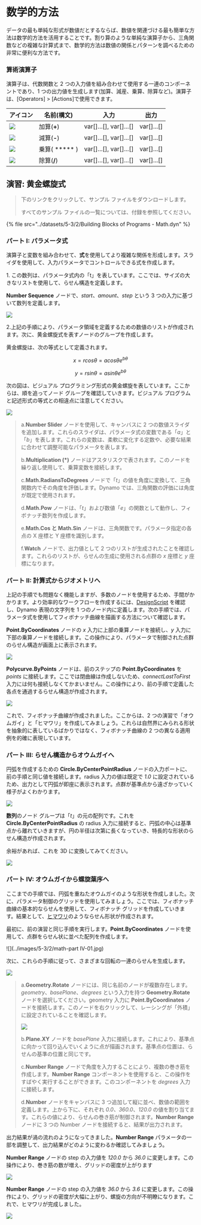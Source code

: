 # 数学的方法

データの最も単純な形式が数値だとするならば、数値を関連づける最も簡単な方法は数学的方法を活用することです。割り算のような単純な演算子から、三角関数などの複雑な計算式まで、数学的方法は数値の関係とパターンを調べるための非常に便利な方法です。

### 算術演算子

演算子は、代数関数と 2 つの入力値を組み合わせて使用する一連のコンポーネントであり、1 つの出力値を生成します(加算、減産、乗算、除算など)。演算子は、[Operators] > [Actions]で使用できます。

| アイコン                                                | 名前(構文)     | 入力                     | 出力      |
| --------------------------------------------------- | ----------------- | -------------------------- | ------------ |
| ![](../images/5-3/2/addition.jpg)       | 加算(**+**)       | var[]...[], var[]...[] | var[]...[] |
| ![](../images/5-3/2/Subtraction.jpg)    | 減算(**-**)  | var[]...[], var[]...[] | var[]...[] |
| ![](../images/5-3/2/Multiplication.jpg) | 乗算( ***** ) | var[]...[], var[]...[] | var[]...[] |
| ![](../images/5-3/2/Division.jpg)       | 除算(**/**)    | var[]...[], var[]...[] | var[]...[] |

## 演習: 黄金螺旋式

> 下のリンクをクリックして、サンプル ファイルをダウンロードします。
>
> すべてのサンプル ファイルの一覧については、付録を参照してください。

{% file src="../datasets/5-3/2/Building Blocks of Programs - Math.dyn" %}

### パート I: パラメータ式

演算子と変数を組み合わせて、**式**を使用してより複雑な関係を形成します。スライダを使用して、入力パラメータでコントロールできる式を作成します。

1\. この数列は、パラメータ式内の「t」を表しています。ここでは、サイズの大きなリストを使用して、らせん構造を定義します。

**Number Sequence** ノードで、_start、amount_、_step_ という 3 つの入力に基づいて数列を定義します。

![](../images/5-3/2/math-partI-01.jpg)

2\.上記の手順により、パラメータ領域を定義するための数値のリストが作成されます。次に、黄金螺旋式を表すノードのグループを作成します。

黄金螺旋は、次の等式として定義されます。

$$ x = r cos θ = a cos θ e^{bθ} $$

$$ y = r sin θ = a sin θe^{bθ} $$

次の図は、ビジュアル プログラミング形式の黄金螺旋を表しています。ここからは、順を追ってノード グループを確認していきます。ビジュアル プログラムと記述形式の等式との相違点に注意してください。

![](../images/5-3/2/math-partI-02.jpg)

> a.**Number Slider** ノードを使用して、キャンバスに 2 つの数値スライダを追加します。これらのスライダは、パラメータ式の変数である「_a_」と「_b_」を表します。これらの変数は、柔軟に変化する定数や、必要な結果に合わせて調整可能なパラメータを表します。
>
> b.**Multiplication (*)** ノードはアスタリスクで表されます。このノードを繰り返し使用して、乗算変数を接続します。
>
> c.**Math.RadiansToDegrees** ノードで「_t_」の値を角度に変換して、三角関数内でその角度を評価します。Dynamo では、三角関数の評価には角度が既定で使用されます。
>
> d.**Math.Pow** ノードは、「_t_」および数値「_e_」の関数として動作し、フィボナッチ数列を作成します。
>
> e.**Math.Cos と Math.Sin** ノードは、三角関数です。パラメータ指定の各点の X 座標と Y 座標を識別します。
>
> f.**Watch** ノードで、出力値として 2 つのリストが生成されたことを確認します。これらのリストが、らせんの生成に使用される点群の _x_ 座標と _y_ 座標になります。

### パート II: 計算式からジオメトリへ

上記の手順でも問題なく機能しますが、多数のノードを使用するため、手間がかかります。より効率的なワークフローを作成するには、[DesignScript](../../8\_coding\_in\_dynamo/8-1\_code-blocks-and-design-script/2-design-script-syntax.md) を確認し、Dynamo 表現の文字列を 1 つのノード内に定義します。次の手順では、パラメータ式を使用してフィボナッチ曲線を描画する方法について確認します。

**Point.ByCoordinates** ノードの _x_ 入力に上部の乗算ノードを接続し、_y_ 入力に下部の乗算ノードを接続します。この操作により、パラメータで制御された点群のらせん構造が画面上に表示されます。

![](../images/5-3/2/math-partII-01.gif)

**Polycurve.ByPoints** ノードは、前のステップの **Point.ByCoordinates** を _points_ に接続します。ここでは閉曲線は作成しないため、_connectLastToFirst_ 入力には何も接続しなくてかまいません。この操作により、前の手順で定義した各点を通過するらせん構造が作成されます。

![](../images/5-3/2/math-partII-02.jpg)

これで、フィボナッチ曲線が作成されました。ここからは、2 つの演習で「オウムガイ」と「ヒマワリ」を作成してみましょう。これらは自然界にみられる形状を抽象的に表しているばかりではなく、フィボナッチ曲線の 2 つの異なる適用例を的確に表現しています。

### パート III: らせん構造からオウムガイへ

円弧を作成するための **Circle.ByCenterPointRadius** ノードの入力ポートに、前の手順と同じ値を接続します。radius 入力の値は既定で _1.0_ に設定されているため、出力として円弧が即座に表示されます。点群が基準点から遠ざかっていく様子がよくわかります。

![](../images/5-3/2/math-partIII-01.jpg)

**数列**のノード グループは「_t_」の元の配列です。これを **Circle.ByCenterPointRadius** の radius 入力に接続すると、円弧の中心は基準点から離れていきますが、円の半径は次第に長くなっていき、特長的な形状のらせん構造が作成されます。

余裕があれば、これを 3D に変換してみてください。

![](../images/5-3/2/math-partIII-02.gif)

### パート IV: オウムガイから螺旋葉序へ

ここまでの手順では、円弧を重ねたオウムガイのような形状を作成しました。次に、パラメータ制御のグリッドを使用してみましょう。ここでは、フィボナッチ曲線の基本的ならせんを使用して、フィボナッチ グリッドを作成していきます。結果として、[ヒマワリ](https://blogs.unimelb.edu.au/sciencecommunication/2018/09/02/this-flower-uses-maths-to-reproduce/)のようならせん形状が作成されます。

最初に、前の演習と同じ手順を実行します。**Point.ByCoordinates** ノードを使用して、点群をらせん状に並べた配列を作成します。

\![](../images/5-3/2/math-part IV-01.jpg)

次に、これらの手順に従って、さまざまな回転の一連のらせんを生成します。

![](../images/5-3/2/math-partIV-02.jpg)

> a.**Geometry.Rotate** ノードには、同じ名前のノードが複数存在します。_geometry_、_basePlane_、_degrees_ という入力を持つ **Geometry.Rotate** ノードを選択してください。geometry 入力に **Point.ByCoordinates** ノードを接続します。このノードを右クリックして、レーシングが「外積」に設定されていることを確認します。
>
> ![](../images/5-3/2/math-partIV-03crossproduct.jpg)
>
> b.**Plane.XY** ノードを _basePlane_ 入力に接続します。これにより、基準点に向かって回り込んでいくように点が描画されます。基準点の位置は、らせんの基準の位置と同じです。
>
> c.**Number Range** ノードで角度を入力することにより、複数の巻き筋を作成します。**Number Range** コンポーネントを使用すると、この操作をすばやく実行することができます。このコンポーネントを _degrees_ 入力に接続します。
>
> d.**Number** ノードをキャンバスに 3 つ追加して縦に並べ、数値の範囲を定義します。上から下に、それぞれ _0.0、360.0_、_120.0_ の値を割り当てます。これらの値により、らせんの巻き筋が制御されます。**Number Range** ノードに 3 つの Number ノードを接続すると、結果が出力されます。

出力結果が渦の流れのようになってきました。**Number Range** パラメータの一部を調整して、出力結果がどのように変わるか確認してみましょう。

**Number Range** ノードの step の入力値を _120.0_ から _36.0_ に変更します。この操作により、巻き筋の数が増え、グリッドの密度が上がります

![](../images/5-3/2/math-partIV-04.jpg)

**Number Range** ノードの step の入力値を _36.0_ から _3.6_ に変更します。この操作により、グリッドの密度が大幅に上がり、螺旋の方向が不明瞭になります。これで、ヒマワリが完成しました。

![](../images/5-3/2/math-partIV-05.jpg)
